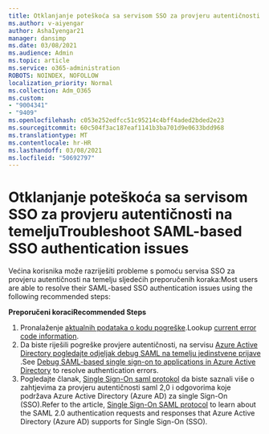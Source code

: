```yaml
---
title: Otklanjanje poteškoća sa servisom SSO za provjeru autentičnosti na temelju
ms.author: v-aiyengar
author: AshaIyengar21
manager: dansimp
ms.date: 03/08/2021
ms.audience: Admin
ms.topic: article
ms.service: o365-administration
ROBOTS: NOINDEX, NOFOLLOW
localization_priority: Normal
ms.collection: Adm_O365
ms.custom:
- "9004341"
- "9409"
ms.openlocfilehash: c053e252edfcc51c95214c4bff4aded2bded2e23
ms.sourcegitcommit: 60c504f3ac187eaf1141b3ba701d9e0633bdd968
ms.translationtype: MT
ms.contentlocale: hr-HR
ms.lasthandoff: 03/08/2021
ms.locfileid: "50692797"
---
```

# <a name="troubleshoot-saml-based-sso-authentication-issues"></a><span data-ttu-id="e5471-102">Otklanjanje poteškoća sa servisom SSO za provjeru autentičnosti na temelju</span><span class="sxs-lookup"><span data-stu-id="e5471-102">Troubleshoot SAML-based SSO authentication issues</span></span>

<span data-ttu-id="e5471-103">Većina korisnika može razriješiti probleme s pomoću servisa SSO za provjeru autentičnosti na temelju sljedećih preporučenih koraka:</span><span class="sxs-lookup"><span data-stu-id="e5471-103">Most users are able to resolve their SAML-based SSO authentication issues using the following recommended steps:</span></span>

<span data-ttu-id="e5471-104">**Preporučeni koraci**</span><span class="sxs-lookup"><span data-stu-id="e5471-104">**Recommended Steps**</span></span>
1. <span data-ttu-id="e5471-105">Pronalaženje [aktualnih podataka o kodu pogreške](https://docs.microsoft.com/azure/active-directory/develop/reference-aadsts-error-codes#lookup-current-error-code-information).</span><span class="sxs-lookup"><span data-stu-id="e5471-105">Lookup [current error code information](https://docs.microsoft.com/azure/active-directory/develop/reference-aadsts-error-codes#lookup-current-error-code-information).</span></span>
1. <span data-ttu-id="e5471-106">Da biste riješili pogreške provjere autentičnosti, na servisu [Azure Active Directory pogledajte odjeljak debug SAML na temelju jedinstvene prijave](https://docs.microsoft.com/azure/active-directory/manage-apps/debug-saml-sso-issues) .</span><span class="sxs-lookup"><span data-stu-id="e5471-106">See [Debug SAML-based single sign-on to applications in Azure Active Directory](https://docs.microsoft.com/azure/active-directory/manage-apps/debug-saml-sso-issues) to resolve authentication errors.</span></span>
1. <span data-ttu-id="e5471-107">Pogledajte članak, [Single Sign-On saml protokol](https://docs.microsoft.com/azure/active-directory/develop/single-sign-on-saml-protocol) da biste saznali više o zahtjevima za provjeru autentičnosti saml 2,0 i odgovorima koje podržava Azure Active Directory (Azure AD) za single Sign-On (SSO).</span><span class="sxs-lookup"><span data-stu-id="e5471-107">Refer to the article, [Single Sign-On SAML protocol](https://docs.microsoft.com/azure/active-directory/develop/single-sign-on-saml-protocol) to learn about the SAML 2.0 authentication requests and responses that Azure Active Directory (Azure AD) supports for Single Sign-On (SSO).</span></span>


